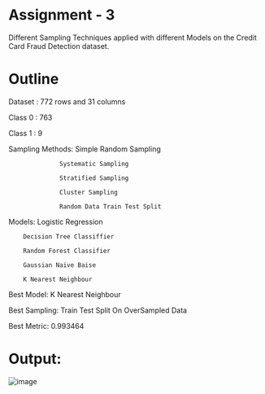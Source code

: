 # Assignment - 3
Different Sampling Techniques applied with different Models on the Credit Card Fraud Detection dataset.

# Outline 
Dataset : 772 rows and 31 columns

Class 0 : 763 

Class 1 : 9


Sampling Methods: Simple Random Sampling

                  Systematic Sampling
                  
                  Stratified Sampling
                  
                  Cluster Sampling
                  
                  Random Data Train Test Split
 
 
Models: Logistic Regression

        Decision Tree Classiffier
        
        Random Forest Classifier
        
        Gaussian Naive Baise
        
        K Nearest Neighbour
         
         
Best Model: K Nearest Neighbour

Best Sampling: Train Test Split On OverSampled Data

Best Metric: 0.993464


# Output:
![image](https://user-images.githubusercontent.com/77571896/219959875-ff7947c7-ff6f-4b55-a4e8-ed436102fb25.png)
